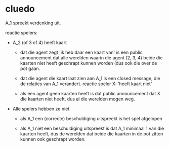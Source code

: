 cluedo
======

A_1 spreekt verdenking uit.

reactie spelers: 

* A_2 (of 3 of 4) heeft kaart

    - dat die agent zegt 'ik heb daar een kaart van' is een public
      announcement dat alle werelden waarin die agent (2, 3, 4)
      beide die kaarten niet heeft geschrapt kunnen worden (dus ook
      die over de pot gaan.
    
    - dat die agent die kaart laat zien aan A_1 is een closed
      message, die de relaties van A_1 verandert.  reactie speler 
      X: 'heeft kaart niet'
    
    - als een agent geen kaarten heeft is dat public announcement
      dat X die kaarten niet heeft, dus al die werelden mogen weg.

* Alle spelers hebben ze niet 

    - als A_1 een (correcte) beschuldiging uitspreekt is het spel 
      afgelopen 

    - als A_1 niet een beschuldiging uitspreekt is dat A_1
      minimaal 1 van die kaarten heeft, dus de werelden dat beide
      die kaarten in de pot zitten kunnen ook geschrapt worden.
